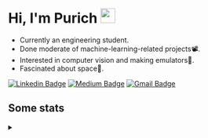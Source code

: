 <h1 align="left">Hi, I'm Purich
<img src="https://media.giphy.com/media/hvRJCLFzcasrR4ia7z/giphy.gif" width="30px"/></h1>

* Currently an engineering student.
* Done moderate of machine-learning-related projects:film_projector:.
* Interested in computer vision and making emulators:space_invader:.
* Fascinated about space:milky_way:.

[![Linkedin Badge](https://img.shields.io/badge/-Purich-blue?style=flat-square&logo=Linkedin&logoColor=white&link=https://www.linkedin.com/in/purich-siritip-16b3b3255/)](https://www.linkedin.com/in/purich-siritip-16b3b3255) [![Medium Badge](https://img.shields.io/badge/-@purich-gray?style=flat-square&labelColor=000000&logo=Medium&link=https://medium.com/@phuritsiritip)](https://medium.com/@phuritsiritip)
[![Gmail Badge](https://img.shields.io/badge/-mark.phurit@gmail.com-c14438?style=flat-square&logo=Gmail&logoColor=white&link=mailto:mark.phurit@gmail.com)](mailto:mark.phurit@gmail.com)

## Some stats

<details>
  <summary></summary>
  
  <!--START_SECTION:waka-->
**I'm a Night 🦉** 

```text
🌞 Morning       82 commits       ██████░░░░░░░░░░░░░░░░░░░   27.33 % 
🌆 Daytime       65 commits       █████░░░░░░░░░░░░░░░░░░░░   21.67 % 
🌃 Evening      129 commits       ██████████░░░░░░░░░░░░░░░   43.00 % 
🌙 Night         24 commits       ██░░░░░░░░░░░░░░░░░░░░░░░   08.00 % 

```


📊 **This Week I Spent My Time On** 

```text
💬 Programming Languages: 
Python                   3 hrs 52 mins       ██████████████████████░░░   88.37 % 
C++                      30 mins             ██░░░░░░░░░░░░░░░░░░░░░░░   11.47 % 
Other                    0 secs              ░░░░░░░░░░░░░░░░░░░░░░░░░   00.16 % 

🐱‍💻 Projects: 
Computer Programming     3 hrs 52 mins       ██████████████████████░░░   88.38 % 
Lab_4_Speakers_and_Tones 30 mins             ███░░░░░░░░░░░░░░░░░░░░░░   11.62 % 

```


<!--END_SECTION:waka-->

  <!--START_SECTION:waka-simple-->

```text
From: 19 January 2023 - To: 14 February 2023

Total Time: 22 hrs 40 mins

Python       19 hrs 30 mins  █████████████████████▓░░░   86.10 %
C++          1 hr 38 mins    █▓░░░░░░░░░░░░░░░░░░░░░░░   07.24 %
YAML         47 mins         █░░░░░░░░░░░░░░░░░░░░░░░░   03.51 %
Markdown     10 mins         ▒░░░░░░░░░░░░░░░░░░░░░░░░   00.80 %
Git Config   8 mins          ░░░░░░░░░░░░░░░░░░░░░░░░░   00.62 %
Other        6 mins          ░░░░░░░░░░░░░░░░░░░░░░░░░   00.47 %
```

<!--END_SECTION:waka-simple-->

  <!--![Anurag's GitHub stats](https://github-readme-stats.vercel.app/api?username=vikimark&show_icons=true&theme=gruvbox_light)-->
  
</details>

<!--
**vikimark/vikimark** is a ✨ _special_ ✨ repository because its `README.md` (this file) appears on your GitHub profile.

Here are some ideas to get you started:

- 🔭 I’m currently working on ...
- 🌱 I’m currently learning ...
- 👯 I’m looking to collaborate on ...
- 🤔 I’m looking for help with ...
- 💬 Ask me about ...
- 📫 How to reach me: ...
- 😄 Pronouns: ...
- ⚡ Fun fact: ...
-->
